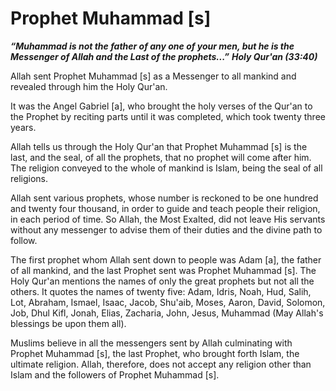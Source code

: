 Prophet Muhammad [s]
====================

***“Muhammad is not the father of any one of your men, but he is the
Messenger of Allah and the Last of the prophets...”*** ***Holy Qur'an
(33:40)***

Allah sent Prophet Muhammad [s] as a Messenger to all mankind and
revealed through him the Holy Qur'an.

It was the Angel Gabriel [a], who brought the holy verses of the Qur'an
to the Prophet by reciting parts until it was completed, which took
twenty three years.

Allah tells us through the Holy Qur'an that Prophet Muhammad [s] is the
last, and the seal, of all the prophets, that no prophet will come after
him. The religion conveyed to the whole of mankind is Islam, being the
seal of all religions.

Allah sent various prophets, whose number is reckoned to be one hundred
and twenty four thousand, in order to guide and teach people their
religion, in each period of time. So Allah, the Most Exalted, did not
leave His servants without any messenger to advise them of their duties
and the divine path to follow.

The first prophet whom Allah sent down to people was Adam [a], the
father of all mankind, and the last Prophet sent was Prophet Muhammad
[s]. The Holy Qur'an mentions the names of only the great prophets but
not all the others. It quotes the names of twenty five: Adam, Idris,
Noah, Hud, Salih, Lot, Abraham, Ismael, Isaac, Jacob, Shu'aib, Moses,
Aaron, David, Solomon, Job, Dhul Kifl, Jonah, Elias, Zacharia, John,
Jesus, Muhammad (May Allah's blessings be upon them all).

Muslims believe in all the messengers sent by Allah culminating with
Prophet Muhammad [s], the last Prophet, who brought forth Islam, the
ultimate religion. Allah, therefore, does not accept any religion other
than Islam and the followers of Prophet Muhammad [s].


